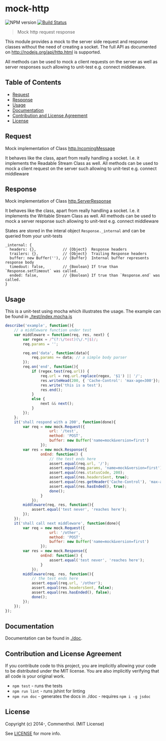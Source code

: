 # mock-http

![NPM version](https://badge.fury.io/js/mock-http.svg)
[![Build Status](https://secure.travis-ci.org/commenthol/mock-http.svg?branch=master)](https://travis-ci.org/commenthol/mock-http)

> Mock http request response

This module provides a mock to the server side request and response classes without the need of creating a socket.
The full API as documented on <http://nodejs.org/api/http.html> is supported.

All methods can be used to mock a client requests on the server as well as server responses such allowing to unit-test e.g. connect middleware.


## Table of Contents

<!-- !toc (minlevel=2 omit="Table of Contents") -->

* [Request](#request)
* [Response](#response)
* [Usage](#usage)
* [Documentation](#documentation)
* [Contribution and License Agreement](#contribution-and-license-agreement)
* [License](#license)

<!-- toc! -->

## Request

Mock implementation of Class [http.IncomingMessage](http://nodejs.org/api/http.html#http_http_incomingmessage)

It behaves like the class, apart from really handling a socket. I.e. it implements the Readable Stream Class as well.
All methods can be used to mock a client request on the server such allowing to unit-test e.g. connect middleware


## Response

Mock implementation of Class [http.ServerResponse](http://nodejs.org/api/http.html#http_class_http_serverresponse)

It behaves like the class, apart from really handling a socket. I.e. it implements the Writable Stream Class as well.
All methods can be used to mock a server response such allowing to unit-test e.g. connect middleware

States are stored in the interal object `Response._internal` and can be queried from your unit-tests

    _internal: {
      headers: {},            // {Object}  Response headers
      trailers: {},           // {Object}  Trailing Response headers
      buffer: new Buffer(''), // {Buffer}  Internal buffer represents response body
      timedout: false,        // {Boolean} If true than `Response.setTimeout` was called.
      ended: false,           // {Boolean} If true than `Response.end` was called.
    }

## Usage

This is a unit-test using mocha which illustrates the usage. The example can be found in [./test/index.mocha.js](./test/index.mocha.js)

```javascript
describe('example', function(){
    // a middleware function under test
    var middleware = function(req, res, next) {
        var regex = /^(?:\/test)(\/.*|$)/;
        req.params = '';

        req.on('data', function(data){
            req.params += data; // a simple body parser
        });
        req.on('end', function(){
            if (regex.test(req.url)) {
                req.url = req.url.replace(regex, '$1') || '/';
                res.writeHead(200, { 'Cache-Control': 'max-age=300'});
                res.write('this is a test');
                res.end();
            }
            else {
                next && next();
            }
        });
    };
    it('shall respond with a 200', function(done){
        var req = new mock.Request({
                    url: '/test',
                    method: 'POST',
                    buffer: new Buffer('name=mock&version=first')
                });
        var res = new mock.Response({
                onEnd: function() {
                    // the test ends here
                    assert.equal(req.url, '/');
                    assert.equal(req.params, 'name=mock&version=first');
                    assert.equal(res.statusCode, 200);
                    assert.equal(res.headersSent, true);
                    assert.equal(res.getHeader('Cache-Control'), 'max-age=300');
                    assert.equal(res.hasEnded(), true);
                    done();
                }
            });
        middleware(req, res, function(){
            assert.equal('test never', 'reaches here');
        });
    });
    it('shall call next middleware', function(done){
        var req = new mock.Request({
                    url: '/other',
                    method: 'POST',
                    buffer: new Buffer('name=mock&version=first')
                });
        var res = new mock.Response({
                onEnd: function() {
                    assert.equal('test never', 'reaches here');
                }
            });
        middleware(req, res, function(){
            // the test ends here
            assert.equal(req.url, '/other');
            assert.equal(res.headersSent, false);
            assert.equal(res.hasEnded(), false);
            done();
        });
    });
});
```

## Documentation

Documentation can be found in [./doc](./doc/index.html).


## Contribution and License Agreement

If you contribute code to this project, you are implicitly allowing your code
to be distributed under the MIT license. You are also implicitly verifying that
all code is your original work.

* `npm test` - runs the tests
* `npm run lint` - runs jshint for linting
* `npm run doc` - generates the docs in ./doc - requires `npm i -g jsdoc`

## License

Copyright (c) 2014-, Commenthol. (MIT License)

See [LICENSE][] for more info.

[LICENSE]: ./LICENSE

